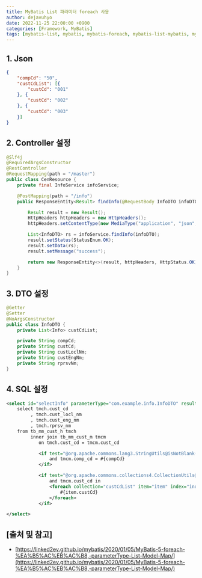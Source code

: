 ```yaml
---
title: MyBatis List 파라미터 foreach 사용
author: dejavuhyo
date: 2022-11-25 22:00:00 +0900
categories: [Framework, MyBatis]
tags: [mybatis-list, mybatis, mybatis-foreach, mybatis-list-mybatis, mybatis-foreach-사용, mybatis-list-파라미터]
---
```


## 1. Json

```json
{
    "compCd": "50",
    "custCdList": [{
        "custCd": "001"
    }, {
        "custCd": "002"
    }, {
        "custCd": "003"
    }]
}
```

## 2. Controller 설정

```java
@Slf4j
@RequiredArgsConstructor
@RestController
@RequestMapping(path = "/master")
public class CenResource {
    private final InfoService infoService;

    @PostMapping(path = "/info")
    public ResponseEntity<Result> findInfo(@RequestBody InfoDTO infoDTO) {

        Result result = new Result();
        HttpHeaders httpHeaders = new HttpHeaders();
        httpHeaders.setContentType(new MediaType("application", "json", Charset.forName("UTF-8")));

        List<InfoDTO> rs = infoService.findInfo(infoDTO);
        result.setStatus(StatusEnum.OK);
        result.setData(rs);
        result.setMessage("success");

        return new ResponseEntity<>(result, httpHeaders, HttpStatus.OK);
    }
}
```

## 3. DTO 설정

```java
@Getter
@Setter
@NoArgsConstructor
public class InfoDTO {
    private List<Info> custCdList;

    private String compCd;
    private String custCd;
    private String custLoclNm;
    private String custEngNm;
    private String rprsvNm;
}
```

## 4. SQL 설정

```xml
<select id="selectInfo" parameterType="com.example.info.InfoDTO" resultType="com.example.info.InfoDTO">
    select tmch.cust_cd
         , tmch.cust_locl_nm
         , tmch.cust_eng_nm
         , tmch.rprsv_nm
    from tb_mm_cust_h tmch
         inner join tb_mm_cust_m tmcm
            on tmch.cust_cd = tmcm.cust_cd

            <if test="@org.apache.commons.lang3.StringUtils@isNotBlank(compCd)">
                and tmcm.comp_cd = #{compCd}
            </if>

            <if test="@org.apache.commons.collections4.CollectionUtils@isNotEmpty(custCdList)">
                and tmcm.cust_cd in
                <foreach collection="custCdList" item="item" index="index" separator="," open="(" close=")">
                    #{item.custCd}
                </foreach>
            </if>

</select>
```

## [출처 및 참고]
* [https://linked2ev.github.io/mybatis/2020/01/05/MyBatis-5-foreach-%EA%B5%AC%EB%AC%B8,-parameterType-List-Model-Map/](https://linked2ev.github.io/mybatis/2020/01/05/MyBatis-5-foreach-%EA%B5%AC%EB%AC%B8,-parameterType-List-Model-Map/)
